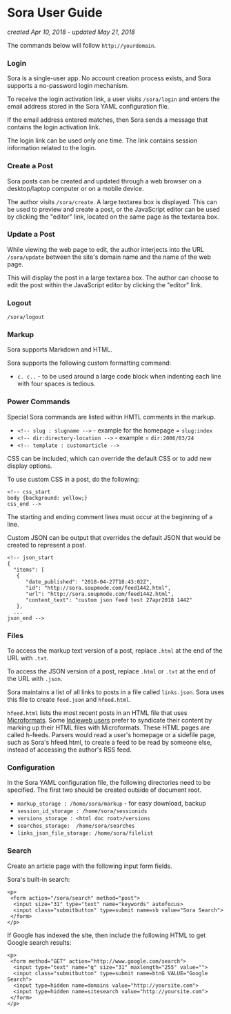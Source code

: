 # Sora User Guide

*created Apr 10, 2018* - *updated May 21, 2018*

The commands below will follow `http://yourdomain`.


### Login

Sora is a single-user app. No account creation process exists, and Sora supports a no-password login mechanism. 

To receive the login activation link, a user visits `/sora/login` and enters the email address stored in the Sora YAML configuration file.

If the email address entered matches, then Sora sends a message that contains the login activation link.

The login link can be used only one time. The link contains session information related to the login.



### Create a Post

Sora posts can be created and updated through a web browser on a desktop/laptop computer or on a mobile device. 

The author visits `/sora/create`. A large textarea box is displayed. This can be used to preview and create a post, or the JavaScript editor can be used by clicking the "editor" link, located on the same page as the textarea box.



### Update a Post

While viewing the web page to edit, the author interjects into the URL `/sora/update` between the site's domain name and the name of the web page.

This will display the post in a large textarea box. The author can choose to edit the post within the JavaScript editor by clicking the "editor" link.



### Logout

`/sora/logout`



### Markup

Sora supports Markdown and HTML.

Sora supports the following custom formatting command:

* `c. c..` - to be used around a large code block when indenting each line with four spaces is tedious.





### Power Commands

Special Sora commands are listed within HMTL comments in the markup.

* `<!-- slug : slugname -->` - example for the homepage = `slug:index`
* `<!-- dir:directory-location -->` - example = `dir:2006/03/24`
* `<!-- template : customarticle -->`


CSS can be included, which can override the default CSS or to add new display options.

To use custom CSS in a post, do the following:

    <!-- css_start 
    body {background: yellow;}
    css_end --> 

The starting and ending comment lines must occur at the beginning of a line.

Custom JSON can be output that overrides the default JSON that would be created to represent a post.

    <!-- json_start
    {
      "items": [
       {
          "date_published": "2018-04-27T18:43:02Z",
          "id": "http://sora.soupmode.com/feed1442.html",
          "url": "http://sora.soupmode.com/feed1442.html",
          "content_text": "custom json feed test 27apr2018 1442"
       },
      ...
    json_end -->
    


### Files

To access the markup text version of a post, replace `.html` at the end of the URL with `.txt`.

To access the JSON version of a post, replace `.html` or `.txt` at the end of the URL with `.json`.

Sora maintains a list of all links to posts in a file called `links.json`. Sora uses this file to create `feed.json` and `hfeed.html`. 

`hfeed.html` lists the most recent posts in an HTML file that uses [Microformats](http://microformats.org/wiki/microformats2). Some [Indieweb users](https://indiewebcamp.com/) prefer to syndicate their content by marking up their HTML files with Microformats. These HTML pages are called h-feeds. Parsers would read a user's homepage or a sidefile page, such as Sora's hfeed.html, to create a feed to be read by someone else, instead of accessing the author's RSS feed.



### Configuration

In the Sora YAML configuration file, the following directories need to be specified. The first two should be created outside of document root.

*  `markup_storage : /home/sora/markup` - for easy download, backup
*  `session_id_storage : /home/sora/sessionids`
*  `versions_storage : <html doc root>/versions`
*  `searches_storage:  /home/sora/searches`
*  `links_json_file_storage: /home/sora/filelist`



### Search

Create an article page with the following input form fields.

Sora's built-in search:

    <p>
     <form action="/sora/search" method="post">
      <input size="31" type="text" name="keywords" autofocus>
      <input class="submitbutton" type=submit name=sb value="Sora Search">
     </form>
    </p>


If Google has indexed the site, then include the following HTML to get Google search results:

    <p>
     <form method="GET" action="http://www.google.com/search">
      <input type="text" name="q" size="31" maxlength="255" value="">
      <input class="submitbutton" type=submit name=btnG VALUE="Google Search">
      <input type=hidden name=domains value="http://yoursite.com">
      <input type=hidden name=sitesearch value="http://yoursite.com">
     </form>
    </p>





